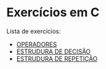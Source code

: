 # Exercícios em C

Lista de exercícios:
- [OPERADORES](operators/README.md)
- [ESTRUDURA DE DECISÃO](controlStructures/README.md)
- [ESTRUDURA DE REPETIÇÃO](loopStructures/README.md)
